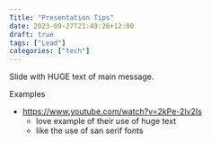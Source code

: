 ```yaml
---
Title: "Presentation Tips"
date: 2023-09-27T21:49:26+12:00
draft: true
tags: ["Lead"]
categories: ["tech"]
---
```


Slide with HUGE text of main message. 

Examples
- https://www.youtube.com/watch?v=2kPe-2lv2Is 
    - love example of their use of huge text
    - like the use of san serif fonts